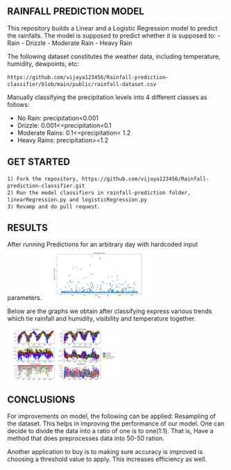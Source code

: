 ## RAINFALL PREDICTION MODEL
This repository builds a Linear and a Logistic Regression model to predict the rainfalls. The model is supposed to predict whether it is supposed to:
    - Rain
    - Drizzle
    - Moderate Rain
    - Heavy Rain

The following dataset constitutes the weather data, including temperature, humidity, dewpoints, etc: 

    https://github.com/vijaya123456/Rainfall-prediction-classifier/blob/main/public/rainfall-dataset.csv
    

Manually classifying the precipitation levels into 4 different classes as follows:

- No Rain: precipitation<0.001
- Drizzle: 0.001<=precipitation<0.1
- Moderate Rains: 0.1<=precipitation< 1.2
- Heavy Rains: precipitation>=1.2

## GET STARTED

    1) Fork the repository, https://github.com/vijaya123456/Rainfall-prediction-classifier.git
    2) Run the model classifiers in rainfall-prediction folder, linearRegression.py and logisticRegression.py
    3) Revamp and do pull request.
    
## RESULTS
After running Predictions for an arbitrary day with hardcoded input parameters.
<img src="predictions/LinearRegression.png" width="50%" height="50%" alt="">


Below are the graphs we obtain after classifying express various trends which tie rainfall and humidity, visibility and temperature together.

<img src="predictions/Logistic_Regression.png" width="50%" height="50%" alt="">

## CONCLUSIONS
For improvements on model, the following can be applied:
Resampling of the dataset. This helps in improving the performance of our model.
One can decide to divide the data into a ratio of one is to one(1:1). That is, Have a method that does
preprocesses data into 50-50 ration.

Another application to buy is to making sure accuracy is improved is choosing a threshold value to apply. This increases efficiency as well.



